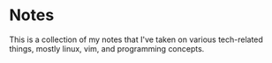 
# Notes 

This is a collection of my notes that I've taken on various tech-related things, mostly linux, vim,
and programming concepts.
